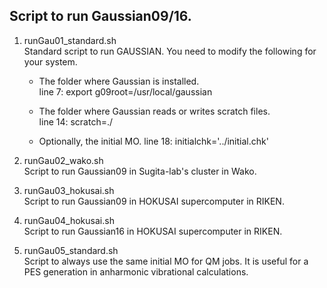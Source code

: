 ## Script to run Gaussian09/16.

1. runGau01_standard.sh  
  Standard script to run GAUSSIAN. You need to modify 
  the following for your system.

   - The folder where Gaussian is installed.  
       line  7: export g09root=/usr/local/gaussian

   - The folder where Gaussian reads or writes scratch files.  
       line 14: scratch=./

   - Optionally, the initial MO.
       line 18: initialchk='../initial.chk'

2. runGau02_wako.sh  
  Script to run Gaussian09 in Sugita-lab's cluster in Wako.

3. runGau03_hokusai.sh  
  Script to run Gaussian09 in HOKUSAI supercomputer in RIKEN.

4. runGau04_hokusai.sh  
  Script to run Gaussian16 in HOKUSAI supercomputer in RIKEN.

5. runGau05_standard.sh  
  Script to always use the same initial MO for QM jobs. 
  It is useful for a PES generation in anharmonic vibrational 
  calculations.
  
